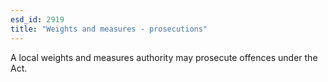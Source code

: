 ```yaml
---
esd_id: 2919
title: "Weights and measures - prosecutions"
---
```


A local weights and measures authority may prosecute offences under the Act.

